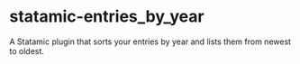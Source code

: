 statamic-entries_by_year
========================

A Statamic plugin that sorts your entries by year and lists them from newest to oldest.